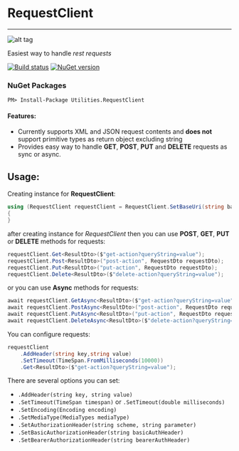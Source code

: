 #   **RequestClient**
------------------------------

![alt tag](https://raw.githubusercontent.com/mnabaci/Utilities.RequestClient/master/misc/request-client-icon-with-text.png)

Easiest way to handle _rest requests_ 

[![Build status](https://ci.appveyor.com/api/projects/status/swmrnn5l4ru48lck?svg=true)](https://ci.appveyor.com/project/mnabaci/utilities-requestclient)
[![NuGet version](https://badge.fury.io/nu/Utilities.RequestClient.svg)](https://badge.fury.io/nu/Utilities.RequestClient)

### NuGet Packages
``` 
PM> Install-Package Utilities.RequestClient
```

#### Features:
- Currently supports XML and JSON request contents and **does not** support primitive types as return object excluding string
- Provides easy way to handle **GET**, **POST**, **PUT** and **DELETE** requests as sync or async.

Usage:
-----

Creating instance for **RequestClient**:

```cs
using (RequestClient requestClient = RequestClient.SetBaseUri(string baseUri))
{
}
```


after creating instance for _RequestClient_ then you can use **POST**, **GET**, **PUT** or **DELETE** methods for requests:

```cs
requestClient.Get<ResultDto>($"get-action?queryString=value");
requestClient.Post<ResultDto>("post-action", RequestDto requestDto);
requestClient.Put<ResultDto>("put-action", RequestDto requestDto);
requestClient.Delete<ResultDto>($"delete-action?queryString=value");
```

or you can use **Async** methods for requests:

```cs
await requestClient.GetAsync<ResultDto>($"get-action?queryString=value");
await requestClient.PostAsync<ResultDto>("post-action", RequestDto requestDto);
await requestClient.PutAsync<ResultDto>("put-action", RequestDto requestDto);
await requestClient.DeleteAsync<ResultDto>($"delete-action?queryString=value");
```

You can configure requests:

```cs
requestClient
    .AddHeader(string key,string value)
    .SetTimeout(TimeSpan.FromMilliseconds(10000))
    .Get<ResultDto>($"get-action?queryString=value");

```


There are several options you can set:

- `.AddHeader(string key, string value)`
- `.SetTimeout(TimeSpan timespan)` or `.SetTimeout(double milliseconds)`
- `.SetEncoding(Encoding encoding)`
- `.SetMediaType(MediaTypes mediaType)`
- `.SetAuthorizationHeader(string scheme, string parameter)`
- `.SetBasicAuthorizationHeader(string basicAuthHeader)`
- `.SetBearerAuthorizationHeader(string bearerAuthHeader)`
